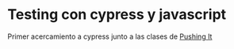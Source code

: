 # Testing con cypress y javascript
Primer acercamiento a cypress junto a las clases de [Pushing It](https://www.linkedin.com/company/pushing-it/?originalSubdomain=ar) 
